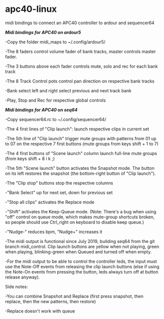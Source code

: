 # apc40-linux
midi bindings to connect an APC40 controller to ardour and sequencer64

***Midi bindings for APC40 on ardour5***

-Copy the folder midi_maps to ~/.config/ardour5/

-The 8 faders control volume fader of bank tracks, master controls master fader.

-The 3 buttons above each fader controls mute, solo and rec for each bank track

-The 8 Track Control pots control pan direction on respective bank tracks

-Bank select left and right select previous and next track bank

-Play, Stop and Rec for respective global controls


***Midi bindings for APC40 on seq64***

-Copy sequencer64.rc to ~/.config/sequencer64/

-The 4 first lines of "Clip launch": launch respective clips in current set

-The 5th line of "Clip launch" trigger mute groups with patterns from 01 up to 07 on the respective 7 first buttons (mute groups from keys shift + 1 to 7)

-The 4 first buttons of "Scene launch" column launch full-line mute groups (from keys shift + 8 i k ;)

-The 5th "Scene launch" button activates the Snapshot mode. The button on its left restores the snapshot (the bottom-right button of "Clip launch").

-The "Clip stop" buttons stop the respective columns

-"Bank Select" up for next set, down for previous set

-"Stop all clips" activates the Replace mode

-"Shift" activates the Keep-Queue mode. (Note: There's a bug when using "off" control on queue mode, which makes mute-group shortcuts broken, so people should use Ctrl_right on keyboard to disable keep queue.)

-"Nudge-" reduces bpm, "Nudge+" increases it

-The midi output is functional since July 2019, building seq64 from the git branch midi_control. Clip launch buttons are yellow when not playing, green when playing, blinking-green when Queued and turned off when empty.

-For the midi output to be able to control the controller leds, the input must use the Note-Off events from releasing the clip launch buttons (else if using the Note-On events from pressing the button, leds always turn off at button release anyway).

Side notes:

-You can combine Snapshot and Replace (first press snapshot, then replace, then the new patterns, then restore)

-Replace doesn't work with queue

